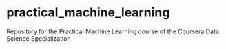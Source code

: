# practical_machine_learning
Repository for the Practical Machine Learning course of the Coursera Data Science Specialization
